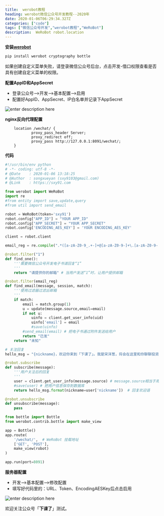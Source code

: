 ```yaml
---
title:  werobot教程
heading: werobot微信公众号开发教程--2020年
date: 2020-01-06T06:29:34.327Z
categories: ["code"]
tags: ["微信公众号开发","werobot教程","WeRoBot"]
description:  WeRoBot robot.location
---
```



**安装[werobot](https://werobot.readthedocs.io/zh_CN/latest/index.html)**

```bash
pip install werobot cryptography bottle
```


如果创建自定义菜单失败，请登录微信公众号后台，点击开发-借口权限查看是否具有创建自定义菜单的权限。

**配置AppID和AppSecret**

- 登录公众号-->开发-->基本配置-->启用
- 配置好AppID、AppSecret、IP白名单并记录下AppSecret

![enter description here](https://gitee.com/smile365/blogimg/raw/master/sxy91/1578292719110.png)

**nginx反向代理配置**
```nginxconf
    location /wechat/ {
            proxy_pass_header Server;
            proxy_redirect off;
            proxy_pass http://127.0.0.1:8091/wechat/;
    }
```


**代码**

```python
#!/usr/bin/env python
# -*- coding: utf-8 -*-
# @Date    : 2020-01-06 13:18:25
# @Author  : songxueyan (sxy9103@gmail.com)
# @Link    : https://sxy91.com

from werobot import WeRoBot
import re
#from entity import save,update,query
#from util import send_email

robot = WeRoBot(token='sxy91')
robot.config["APP_ID"] = "YOUR APP_ID"
robot.config["APP_SECRET"] = "YOUR APP_SECRET"
robot.config['ENCODING_AES_KEY'] = 'YOUR ENCODING_AES_KEY'

client = robot.client

email_reg = re.compile(".*([a-zA-Z0-9_.+-]+@[a-zA-Z0-9-]+\.[a-zA-Z0-9-.]+)")

@robot.filter("1")
def find_one():
	'''需要微信公众号开发电子书请回复“1”
	'''
    return "请提供你的邮箱" # 当用户发送“1”时，让用户提供邮箱

@robot.filter(email_reg)
def find_email(message, session, match):
	'''使用过滤器过滤出邮箱
	'''
	if match:
		email = match.group(1)
		u = update(message.source,email=email)
		if not u:
			uinfo = client.get_user_info(uid)
			uinfo['email'] = email
			#save(uinfo)
		#send_email(email) # 把电子书通过附件发送给用户
		return "已发"
	return "未知"

# 关注回复
hello_msg = "{nickname}，欢迎你来到「下课了」。我是宋洋葱，将会在这里和你聊聊投资理财、写作和职场等话题。针对互联网工作的小伙伴将不定期发送内推渠道。\n1.需要电子书请回复1"

@robot.subscribe
def subscribe(message):
	'''用户关注后的回复
	'''
	user = client.get_user_info(message.source) # message.source相当于用户的user_id
	#save(user) # 把用户信息保存到数据库
	return hello_msg.format(nickname=user['nickname'])  # 回复欢迎语

@robot.unsubscribe
def unsubscribe(message):
	pass

from bottle import Bottle
from werobot.contrib.bottle import make_view

app = Bottle()
app.route(
    '/wechat/',  # WeRoBot 挂载地址
    ['GET', 'POST'],
    make_view(robot)
)

app.run(port=8091)
```

**服务器配置**

- 开发-->基本配置-->修改配置
- 填写好代码里的：URL、Token、EncodingAESKey后点击启用


![enter description here](https://gitee.com/smile365/blogimg/raw/master/sxy91/1578292762126.png)


欢迎关注公众号「**下课了**」测试。


